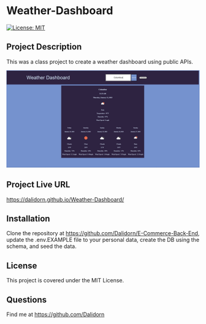 # Weather-Dashboard

[![License: MIT](https://img.shields.io/badge/License-MIT-yellow.svg)](https://opensource.org/licenses/MIT)

## Project Description

This was a class project to create a weather dashboard using public APIs.

![Landing Page](https://raw.githubusercontent.com/Dalidorn/Weather-Dashboard/main/assets/images/Capture.JPG)

## Project Live URL

https://dalidorn.github.io/Weather-Dashboard/

## Installation

Clone the repository at https://github.com/Dalidorn/E-Commerce-Back-End, update the .env.EXAMPLE file to your personal data, create the DB using the schema, and seed the data.

## License

This project is covered under the MIT License.

## Questions

Find me at https://github.com/Dalidorn

